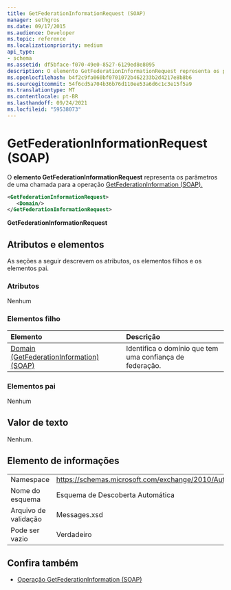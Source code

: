 ```yaml
---
title: GetFederationInformationRequest (SOAP)
manager: sethgros
ms.date: 09/17/2015
ms.audience: Developer
ms.topic: reference
ms.localizationpriority: medium
api_type:
- schema
ms.assetid: df5bface-f070-49e0-8527-6129ed8e8095
description: O elemento GetFederationInformationRequest representa os parâmetros de uma chamada para a operação GetFederationInformation (SOAP).
ms.openlocfilehash: b4f2c9fa060bf0701072b462233b2d4217e8b8b6
ms.sourcegitcommit: 54f6cd5a704b36b76d110ee53a6d6c1c3e15f5a9
ms.translationtype: MT
ms.contentlocale: pt-BR
ms.lasthandoff: 09/24/2021
ms.locfileid: "59538073"
---
```

# <a name="getfederationinformationrequest-soap"></a>GetFederationInformationRequest (SOAP)

O **elemento GetFederationInformationRequest** representa os parâmetros de uma chamada para a operação [GetFederationInformation (SOAP).](getfederationinformation-operation-soap.md)
  
```XML
<GetFederationInformationRequest>
   <Domain/>
</GetFederationInformationRequest>
```

**GetFederationInformationRequest**

## <a name="attributes-and-elements"></a>Atributos e elementos

As seções a seguir descrevem os atributos, os elementos filhos e os elementos pai.
  
### <a name="attributes"></a>Atributos

Nenhum
  
### <a name="child-elements"></a>Elementos filho

|**Elemento**|**Descrição**|
|:-----|:-----|
|[Domain (GetFederationInformation) (SOAP)](domain-getfederationinformationsoap.md) <br/> |Identifica o domínio que tem uma confiança de federação.  <br/> |
   
### <a name="parent-elements"></a>Elementos pai

Nenhum
  
## <a name="text-value"></a>Valor de texto

Nenhum. 
  
## <a name="element-information"></a>Elemento de informações

|||
|:-----|:-----|
|Namespace  <br/> |https://schemas.microsoft.com/exchange/2010/Autodiscover  <br/> |
|Nome do esquema  <br/> |Esquema de Descoberta Automática  <br/> |
|Arquivo de validação  <br/> |Messages.xsd  <br/> |
|Pode ser vazio  <br/> |Verdadeiro  <br/> |
   
## <a name="see-also"></a>Confira também

- [Operação GetFederationInformation (SOAP)](getfederationinformation-operation-soap.md)

